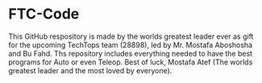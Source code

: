 # FTC-Code
This GitHub respository is made by the worlds greatest leader ever as gift for the upcoming TechTops team (28898), led by Mr. Mostafa Aboshosha and Bu Fahd.
Ths repository includes everything needed to have the best programs for Auto or even Teleop.
Best of luck,
Mostafa Atef (The worlds greatest leader and the most loved by everyone).
